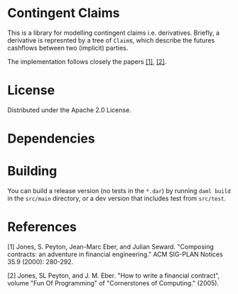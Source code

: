 # Contingent Claims

This is a library for modelling contingent claims i.e. derivatives. Briefly, a
derivative is represnted by a tree of `Claim`s, which describe the futures
cashflows between two (implicit) parties.

The implementation follows closely the papers [[1]](#1), [[2]](#2).

# License

Distributed under the Apache 2.0 License.

# Dependencies

# Building

You can build a release version (no tests in the `*.dar`) by running `daml
build` in the `src/main` directory, or a dev version that includes test from
`src/test`.

# References

<a id="1">[1]</a>
Jones, S. Peyton, Jean-Marc Eber, and Julian Seward.
"Composing contracts: an adventure in financial engineering."
ACM SIG-PLAN Notices 35.9 (2000): 280-292.

<a id="2">[2]</a>
Jones, SL Peyton, and J. M. Eber.
"How to write a financial contract",
volume "Fun Of Programming" of "Cornerstones of Computing." (2005).


